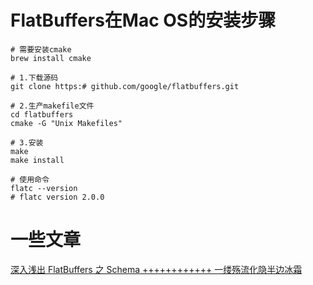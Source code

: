 # FlatBuffers在Mac OS的安装步骤

```shell
# 需要安装cmake
brew install cmake

# 1.下载源码
git clone https:# github.com/google/flatbuffers.git

# 2.生产makefile文件
cd flatbuffers
cmake -G "Unix Makefiles"

# 3.安装
make
make install

# 使用命令
flatc --version
# flatc version 2.0.0

```

# 一些文章

[深入浅出 FlatBuffers 之 Schema ++++++++++++ 一缕殇流化隐半边冰霜](https://halfrost.com/flatbuffers_schema/#toc-14)

